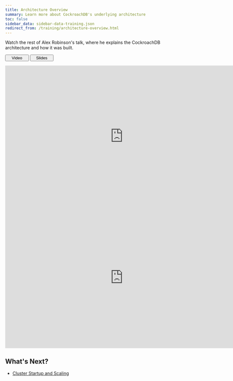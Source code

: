 ```yaml
---
title: Architecture Overview
summary: Learn more about CockroachDB's underlying architecture
toc: false
sidebar_data: sidebar-data-training.json
redirect_from: /training/architecture-overview.html
---
```


Watch the rest of Alex Robinson's talk, where he explains the CockroachDB architecture and how it was built.

<div class="filters clearfix">
  <button style="width: 15%" class="filter-button" data-scope="video">Video</button>
  <button style="width: 15%" class="filter-button" data-scope="slides">Slides</button>
</div>
<p></p>

<div class="filter-content" data-scope="video">

<iframe width="756" height="454" src="https://www.youtube.com/embed/6OFeuNy39Qg?rel=0&amp;start=626&amp;end=2505" frameborder="0" allow="autoplay; encrypted-media" allowfullscreen></iframe>

</div>

<div class="filter-content" data-scope="slides">

<iframe src="https://docs.google.com/presentation/d/e/2PACX-1vRtr1hx7IJuM7w1ODo9FfR7boTbBHkmIzYHEiJ-HQi9YQVeNhb7WsBdP0wBSCpt62XnkzxVrnYPiFkO/embed?start=false&loop=false" frameborder="0" width="756" height="454" allowfullscreen="true" mozallowfullscreen="true" webkitallowfullscreen="true"></iframe>

</div>

## What's Next?

- [Cluster Startup and Scaling](cluster-startup-and-scaling.html)
